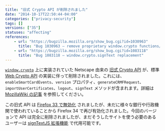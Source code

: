 ```yaml
---
title: "旧式 Crypto API が削除されました"
date: "2014-10-17T22:50:44-04:00"
categories: ["privacy-security"]
tags: []
versions: ["35"]
statuses: "affecting"
references:
    - url: "https://bugzilla.mozilla.org/show_bug.cgi?id=1030963"
      title: "Bug 1030963 – remove proprietary window.crypto functions/properties"
    - url: "https://bugzilla.mozilla.org/show_bug.cgi?id=1083118"
      title: "Bug 1083118 – window.crypto.signText replacement"
---
```

[`window.crypto`](https://developer.mozilla.org/docs/Web/API/window.crypto) 上に実装されていた Netscape 由来の [旧式 Crypto API](https://developer.mozilla.org/docs/JavaScript_crypto) が、標準 [Web Crypto API](https://developer.mozilla.org/docs/Web/API/SubtleCrypto) の実装に伴って削除されました。これには、`enableSmartCardEvents`、`version` プロパティ、`generateCRMFRequest`、`importUserCertificates`、`logout`、`signText` メソッドが含まれます。詳細は [MozillaWiki の記事](https://wiki.mozilla.org/SecurityEngineering/Removing_Proprietary_window.crypto_Functions) を参照してください。

この旧式 API は [Firefox 33 で無効化](https://www.fxsitecompat.com/ja/docs/2014/legacy-crypto-api-has-been-disabled/) されましたが、未だに様々な銀行や行政機関で使われていることから Firefox 34 で再び有効化されました。今回のバージョンで API は完全に削除されましたが、まだそうしたサイトを使う必要のあるユーザーは [signTextJS 拡張機能](https://addons.mozilla.org/firefox/addon/signtextjs/) で代用可能です。
